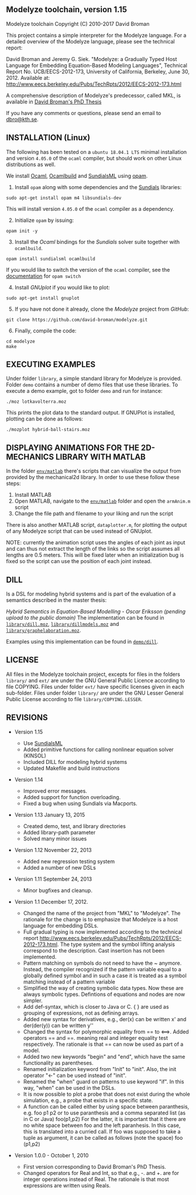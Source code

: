 
Modelyze toolchain, version 1.15
------------------------------------
Modelyze toolchain
Copyright (C) 2010-2017 David Broman


This project contains a simple interpreter for the 
Modelyze language. For a detailed overview of the
Modelyze language, please see the technical report:

David Broman and Jeremy G. Siek. "Modelyze: a Gradually Typed Host Language 
for Embedding Equation-Based Modeling Languages", Technical Report No. 
UCB/EECS-2012-173, University of California, Berkeley, June 30, 2012.
Available at: http://www.eecs.berkeley.edu/Pubs/TechRpts/2012/EECS-2012-173.html

A comprehensive description of Modelyze's predecessor, called MKL, is available
in [David Broman's PhD Thesis](http://www.bromans.com/david/publ/thesis-2010-david-broman.pdf)

If you have any comments or questions, please send an email to
[dbro@kth.se](mailto:dbro@kth.se).

<!--
 INSTALLATION (Mac OS)
 --------------------
 The following has been tested on OS X 10.12.6, but should work on 
 other Mac OS versions as well.

 1. Install [Homebrew](https://brew.sh/).

 2. Install the Objective Caml compiler, Gnuplot, and Sundials via Homebew.  
  
    `>> brew install ocaml opam homebrew/science/sundials`
  
    `>> brew install gnuplot --qt`
 3. If you have not done it already, clone the Modelyze project from GitHub:
  
    `>> git clone https://github.com/david-broman/modelyze.git`
 5. Compile the code:
  
    `>> cd modelyze`
  
    `>> make`
-->
INSTALLATION (Linux)
---------------------

The following has been tested on a `ubuntu 18.04.1 LTS` minimal installation and
version `4.05.0` of the `ocaml` compiler, but should work on other Linux
distributions as well.

We install [Ocaml](https://ocaml.org/),
[Ocamlbuild](https://ocaml.org/learn/tutorials/ocamlbuild/) and
[SundialsML](https://inria-parkas.github.io/sundialsml/) using
[opam](https://opam.ocaml.org/).

1. Install `opam` along with some dependencies and the
[Sundials](https://computation.llnl.gov/projects/sundials) libraries:

```console
sudo apt-get install opam m4 libsundials-dev
```

This will install version `4.05.0`  of the `ocaml` compiler as a dependency.

2. Initialize `opam` by issuing:

```console
opam init -y
```

3. Install the *Ocaml* bindings for the *Sundials* solver suite together with
`ocamlbuild`.

```console
opam install sundialsml ocamlbuild
```

If you would like to switch the version of the `ocaml` compiler, see the
[documentation](https://opam.ocaml.org/doc/man/opam-switch.html) for `opam switch`

4. Install *GNUplot* if you would like to plot:

```console
sudo apt-get install gnuplot
```

5. If you have not done it already, clone the *Modelyze* project from *GitHub*:

```console
git clone https://github.com/david-broman/modelyze.git
```

6. Finally, compile the code:

```console
cd modelyze
make
```

EXECUTING EXAMPLES
--------------------

Under folder `library`, a simple standard library for Modelyze is provided.
Folder `demo` contains a number of demo files that use these libraries.
To execute a demo example, got to folder `demo` and run for instance:

```console
./moz lotkavolterra.moz
```

This prints the plot data to the standard output. If GNUPlot is installed,
plotting can be done as follows:

```console
./mozplot hybrid-ball-stairs.moz
```

DISPLAYING ANIMATIONS FOR THE 2D-MECHANICS LIBRARY WITH MATLAB
---------------------------------------------------------------

In the folder [`env/matlab`](env/matlab) there's scripts that can visualize the output from
provided by the mechanical2d library. In order to use these follow these steps:

1. Install MATLAB
2. Open MATLAB, navigate to the [`env/matlab`](env/matlab) folder and open the `armAnim.m` script
3. Change the file path and filename to your liking and run the script

There is also another MATLAB script, `dataplotter.m`, for plotting the output of
any Modelyze script that can be used instead of GNUplot.

NOTE: currently the animation script uses the angles of each joint as input
and can thus not extract the length of the links so the script assumes all
lengths are 0.5 meters. This will be fixed later when an initialization bug
is fixed so the script can use the position of each joint instead.

DILL
----

Is a DSL for modeling hybrid systems and is part of the evaluation of a
semantics described in the master thesis:

*Hybrid Semantics in Equation-Based Modelling - Oscar Eriksson (pending upload to the public domain)*
The implementation can be found in [`library/dill.moz`](library/dill.moz),
[`library/dillmodels.moz`](library/dillmodels.moz) and
[`library/graphelaboration.moz`](library/graphelaboration.moz).

Examples using this implementation can be found in [`demo/dill`](demo/dill).

LICENSE
-------
All files in the Modelyze toolchain project, excepts for files in the folders
`library/` and `ext/` are under the GNU General Public Licence according
to file COPYING. Files under folder `ext/` have specific licenses given
in each sub-folder. Files under folder `library/` are under the GNU Lesser
General Public License according to file `library/COPYING.LESSER`.





REVISIONS
---------

* Version 1.15
  * Use [SundialsML](https://inria-parkas.github.io/sundialsml/)
  * Added primitive functions for calling nonlinear equation solver (KINSOL)
  * Included DILL for modeling hybrid systems
  * Updated Makefile and build instructions

* Version 1.14 
  - Improved error messages.
  - Added support for function overloading.
  - Fixed a bug when using Sundials via Macports.

* Version 1.13 January 13, 2015
  - Created demo, test, and library directories
  - Added library-path parameter
  - Solved many minor issues

* Version 1.12 November 22, 2013
  - Added new regression testing system
  - Added a number of new DSLs

* Version 1.11 September 24, 2013
  - Minor bugfixes and cleanup.

* Version 1.1 December 17, 2012.
  - Changed the name of the project from "MKL" to "Modelyze". The rationale
    for the change is to emphasize that Modelyze is a host language for
    embedding DSLs.
  - Full gradual typing is now implemented according to the technical report
    http://www.eecs.berkeley.edu/Pubs/TechRpts/2012/EECS-2012-173.html. The
    type system and the symbol lifting analysis correspond to the description.
    Cast insertion has not been implemented.  
  - Pattern matching on symbols do not need to have the ~ anymore. Instead, the
    compiler recognized if the pattern variable equal to a globally defined 
    symbol and in such a case it is treated as a symbol matching instead of
    a pattern variable 
  - Simplified the way of creating symbolic data types. Now these are always
    symbolic types. Defintions of equations and nodes are now simpler.
  - Add def-syntax, which is closer to Java or C. { } are used as
    grouping of expressions, not as defining arrays.
  - Added new syntax for derivatives, e.g., der(x) can be written x' and
    der(der(y)) can be written y''
  - Changed the syntax for polymorphic equality from == to <==>. Added 
    operators == and ==. meaning real and integer equality test respectively.
    The rationale is that == can now be used as part of a model.
  - Added two new keywords "begin" and "end", which have the same 
    functionality as parentheses.
  - Renamed initialization keyword from "Init" to "init". Also, the 
    init operator "<-" can be used instead of "init".
  - Renamed the "when" guard on patterns to use keyword "if". In this
    way, "when" can be used in the DSLs.
  - It is now possible to plot a probe that does not exist during the
    whole simulation, e.g., a probe that exists in a specific state.
  - A function can be called either by using space between paranthesis, e.g.
      foo p1 p2
    or to use paranthesis and a comma separated list (as in C or Java)
      foo(p1,p2)
    For the latter, it is important that it there are no white space
    between foo and the left paranhesis. In this case, this is
    translated into a curried call. If foo was supposed to take a tuple
    as argument, it can be called as follows (note the space)
      foo (p1,p2)

* Version 1.0.0 - October 1, 2010
  - First version corresponding to David Broman's PhD Thesis.
  - Changed operators for Real and Int, so that e.g., -. and +. are
    for integer operations instead of Real. The rationale is that most
    expressions are written using Reals.
